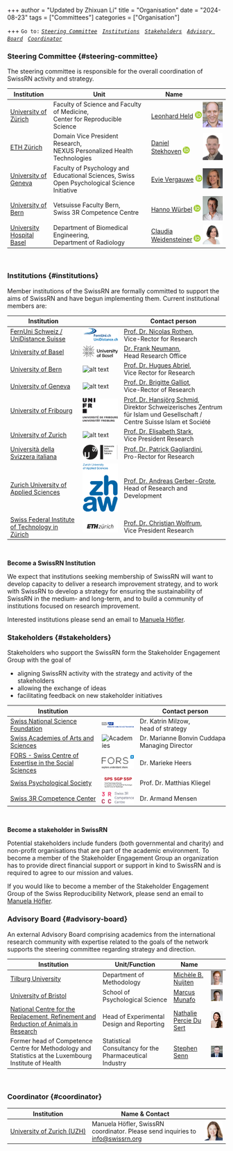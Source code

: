 +++
author = "Updated by Zhixuan Li"
title = "Organisation"
date = "2024-08-23"
tags = ["Committees"]
categories = ["Organisation"]

+++
`Go to:` [*`Steering Committee`*](#steering-committee)    &nbsp; [*`Institutions`*](#institutions)    &nbsp; [*`Stakeholders`*](#stakeholders)    &nbsp; [*`Advisory Board`*](#advisory-board)    &nbsp; [*`Coordinator`*](#coordinator)

### Steering Committee {#steering-committee}
The steering committee is responsible for the overall coordination of SwissRN activity and strategy.

Institution | Unit |   Name   |  |
--------------|---|-------------|---|
[University of Z&uuml;rich](https://www.uzh.ch/en.html)|Faculty of Science and Faculty of Medicine, <br>Center for Reproducible Science| <nobr>[Leonhard Held](https://www.ebpi.uzh.ch/en/aboutus/departments/biostatistics/teambiostats/held.html) <a href="https://orcid.org/0000-0002-8686-5325"><img alt="ORCID" src="./../img/ORCIDiD_icon16x16.png" style="height:16px; width:16px" /></a> |![Leonhard Held](./../img/pic_LeonhardHeld.jpg)  |
[ETH Z&uuml;rich](https://www.ethz.ch)| Domain Vice President Research, <br>NEXUS Personalized Health Technologies | <nobr>[Daniel<br> Stekhoven](https://www.nexus.ethz.ch/about/people1/person-detail.html?persid=143058) <a href="https://orcid.org/0000-0003-3163-3161"><img alt="ORCID" src="./../img/ORCIDiD_icon16x16.png" style="height:16px; width:16px" /></a> |  <img src="./../img/pic_DanielStekhoven.jpeg" alt="Daniel Stekhoven" width="200"/> |
[University of Geneva](https://unige.ch)| Faculty of Psychology and Educational Sciences, Swiss Open Psychological Science Initiative | <nobr>[Evie Vergauwe](https://neurocenter-unige.ch/research-groups/evie-vergauwe/) <a href="https://orcid.org/0000-0002-7339-2370"><img alt="ORCID" src="./../img/ORCIDiD_icon16x16.png" style="height:16px; width:16px" /></a> | ![Evie Vergauwe](./../img/pic_EvieVergauwe.jpg)  |
[University of Bern](https://www.unibe.ch/index_eng.html)| Vetsuisse Faculty Bern, <br>Swiss 3R Competence Centre| <nobr>[Hanno W&uuml;rbel](https://www.tierschutz.vetsuisse.unibe.ch/about_us/personnel/prof_dr_wuerbel_hanno/index_eng.html) <a href="https://orcid.org/0000-0002-2934-3010"><img alt="ORCID" src="./../img/ORCIDiD_icon16x16.png" style="height:16px; width:16px" /></a> |![Hanno W&uuml;rbel](./../img/pic_HannoWuerbel.jpg)  |
[University <br>Hospital Basel](https://www.unispital-basel.ch/)| Department of Biomedical Engineering, <br> Department of Radiology| <nobr>[Claudia<br> Weidensteiner](https://dbe.unibas.ch/en/research/imaging-modelling-diagnosis/basel-muscle-mri/group-members/) <a href="https://orcid.org/0009-0007-8272-3817"><img alt="ORCID" src="./../img/ORCIDiD_icon16x16.png" style="height:16px; width:16px" /></a> |![Claudia Weidensteiner](./../img/pic_WeidensteinerClaudia.jpg)   |

&nbsp; 


### Institutions  {#institutions}  
Member institutions of the SwissRN are formally committed to support the aims of SwissRN and have begun implementing them. Current institutional members are:


Institution |  | Contact person
--------|------ |------
[FernUni Schweiz / UniDistance Suisse](https://fernuni.ch/)| ![alt text](./../img/Logo_kurz_bi_small.jpg "FernUni Schweiz / UniDistance Suisse") | [Prof. Dr. Nicolas Rothen](https://fernuni.ch/profil/nicolas-rothen),<br> Vice-Rector for Research |
[University of Basel](https://www.unibas.ch) | ![alt text](./../img/UniBas_Logo_EN_Schwarz_RGB_65.jpg "University of Basel") | [Dr. Frank Neumann](https://www.unibas.ch/en/University/Administration-Services/Vice-President-for-Research/Research-Office.html),<br> Head Research Office |
[University of Bern](https://www.unibe.ch) | ![alt text](./../img/logo_unibern.png "University of Bern") |     [Prof. Dr. Hugues Abriel](https://www.unibe.ch/university/organization/executive_board_and_central_administration/vice_rectorate_research/prof_dr_abriel_hugues/index_eng.html),<br> Vice Rector for Research  |
[University of Geneva](https://www.unige.ch) | ![alt text](./../img/logo_unige.png "University of Geneva") |[Prof. Dr. Brigitte Galliot](https://www.unige.ch/rectorat/en/home/vice-rectrice-brigitte-galliot/),<br> Vice-Rector  of Research  |
<nobr>[University of Fribourg](https://www.unifr.ch) | ![alt text](./../img/UNF_Logo_100pr_pos.png "University of Fribourg") |[Prof. Dr. Hansjörg Schmid](https://www.unifr.ch/szig/de/zentrum/team/hansjoerg-schmid-de.html),<br> <nobr>Direktor Schweizerisches Zentrum <br>für Islam und Gesellschaft / <br> Centre Suisse Islam et Société  |
[University of Zurich](https://www.uzh.ch) | ![alt text](./../img/logo_uzh.png "University of Zurich") | [Prof. Dr. Elisabeth Stark](https://www.research.uzh.ch/de/vp/prorektorin_forschung.html),<br> Vice President Research |
[Università della Svizzera italiana](https://www.usi.ch)  | ![alt text](./../img/usi-logo.png "Università della Svizzera italiana") |[Prof. Dr. Patrick Gagliardini](https://www.usi.ch/en/university/organisation/structure/rectorate),<br> Pro-Rector for Research |
[Zurich University of Applied Sciences](https://www.zhaw.ch/en/university/) | ![alt text](./../img/zhaw_rgb_byline_e.png "ZHAW") |[Prof. Dr. Andreas Gerber-Grote](https://www.zhaw.ch/en/about-us/person/gerd/),<br> Head of Research and Development |
[Swiss Federal Institute of Technology in Zürich](https://ethz.ch/en.html) | ![alt text](./../img/eth_logo_kurz_pos.png "ETH Zürich") |[Prof. Dr. Christian Wolfrum](https://ethz.ch/en/the-eth-zurich/organisation/executive-board/vice-president-research.html),<br> Vice President Research |


&nbsp;  

**Become a SwissRN Institution**

We expect that institutions seeking membership of SwissRN will want to develop capacity to deliver a research improvement strategy, and to work with SwissRN to develop a strategy for ensuring the sustainability of SwissRN in the medium- and long-term, and to build a community of institutions focused on research improvement.

Interested institutions please send an email to [Manuela H&ouml;fler](mailto:manuelamaria.hoefler@uzh.ch).

### Stakeholders  {#stakeholders}  
Stakeholders who support the SwissRN form the Stakeholder Engagement Group with the goal of

* aligning SwissRN activity with the strategy and activity of the stakeholders
* allowing the exchange of ideas
* facilitating feedback on new stakeholder initiatives
&nbsp;

Institution |  | Contact person |
--------------|-------------|---|
[Swiss National Science Foundation](http://www.snf.ch/en/Pages/default.aspx/)| ![SNSF](./../img/stakeholder_snf.png "SNF") | Dr. Katrin Milzow,<br> head of strategy |
[Swiss Academies of Arts and Sciences](https://akademien-schweiz.ch/en)| ![Academies](./../img/stakeholder_swissacademies.png "Academies") | <nobr>Dr. Marianne Bonvin Cuddapah, <br>Managing Director  |
[FORS - Swiss Centre of Expertise in the Social Sciences](https://www.forscenter.ch)| ![FORS](./../img/forslogo.png "FORS") | Dr. Marieke Heers |
<nobr>[Swiss Psychological Society](https://www.swisspsychologicalsociety.ch/)| ![SSP-SGP](./../img/SPS_SGP_SSP_Logo_rgb-01.png "SSP-SGP") |<nobr>Prof. Dr. Matthias Kliegel |
<nobr>[Swiss 3R Competence Center](https://swiss3rcc.org/)| ![swiss_3r](./../img/logo_Swiss3R.png "swiss_3r") |<nobr>Dr. Armand Mensen|

&nbsp;  

**Become a stakeholder in SwissRN**

Potential stakeholders include funders (both governmental and charity) and non-profit organisations that are part of the academic environment. To become a member of the Stakeholder Engagement Group an organization has to provide direct financial support or support in kind to SwissRN and is required to agree to our mission and values.

If you would like to become a member of the Stakeholder Engagement Group of the Swiss Reproducibility Network, please send an email to [Manuela H&ouml;fler](mailto:info@swissrn.org).

### Advisory Board {#advisory-board}
An external Advisory Board comprising academics from the international research community with expertise related to the goals of the network supports the steering committee regarding strategy and direction.

Institution| Unit/Function | Name |  |
--------------|---|-------------|---|
[Tilburg University](https://www.tilburguniversity.edu)| Department of Methodology | [Mich&egrave;le B. Nuijten](https://mbnuijten.com) |![Mich??le B. Nuijten](./../img/pic_MicheleBNuijten.jpg)  |
[University of Bristol](https://www.bristol.ac.uk)| School of Psychological Science | [Marcus Munafo](http://www.bristol.ac.uk/expsych/people/marcus-r-munafo/) |![Marcus Munafo](./../img/pic_MarcusMunafo.jpg)  |
[National Centre for the Replacement, Refinement and Reduction of Animals in Research](https://www.nc3rs.org.uk/)|  Head of Experimental Design and Reporting | [Nathalie Percie Du Sert](https://www.nc3rs.org.uk/dr-nathalie-percie-du-sert) |![Nathalie Percie Du Sert](./../img/pic_Nathalie_PercieDuSert.jpg)  |
Former head of Competence Centre for Methodology and Statistics at the Luxembourg Institute of Health | Statistical Consultancy for the Pharmaceutical Industry | [Stephen Senn](https://twitter.com/stephensenn) |![Stephen Senn](./../img/pic_StephenSenn.jpg)  |

&nbsp;


### Coordinator {#coordinator}
Institution|   Name & Contact   |  |
--------------|---|-------------|
<nobr>[University of Zurich (UZH)](https://www.uzh.ch/en.html) | Manuela H&ouml;fler, SwissRN coordinator. Please send inquiries to [info@swissrn.org](mailto:info@swissrn.org) | ![Manuela H&ouml;fler](./../img/pic_ManuelaHoefler.jpg)  |
